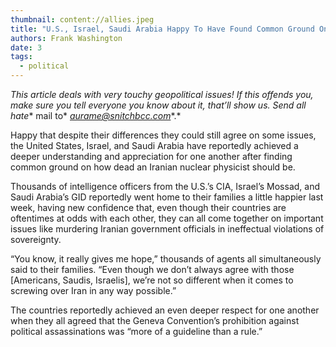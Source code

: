 ```yaml
---
thumbnail: content://allies.jpeg
title: "U.S., Israel, Saudi Arabia Happy To Have Found Common Ground On How Dead Iranian Nuclear Physicist Should Be"
authors: Frank Washington
date: 3
tags:
  - political
---
```


*This article deals with very touchy geopolitical issues! If this offends you, make sure you tell everyone you know about it, that’ll show us. Send all hate** mail to* *aurame@snitchbcc.com**.*

Happy that despite their differences they could still agree on some issues, the United States, Israel, and Saudi Arabia have reportedly achieved a deeper understanding and appreciation for one another after finding common ground on how dead an Iranian nuclear physicist should be. 

Thousands of intelligence officers from the U.S.’s CIA, Israel’s Mossad, and Saudi Arabia’s GID reportedly went home to their families a little happier last week, having new confidence that, even though their countries are oftentimes at odds with each other, they can all come together on important issues like murdering Iranian government officials in ineffectual violations of sovereignty. 

“You know, it really gives me hope,” thousands of agents all simultaneously said to their families. “Even though we don’t always agree with those [Americans, Saudis, Israelis], we’re not so different when it comes to screwing over Iran in any way possible.”

The countries reportedly achieved an even deeper respect for one another when they all agreed that the Geneva Convention’s prohibition against political assassinations was “more of a guideline than a rule.”
